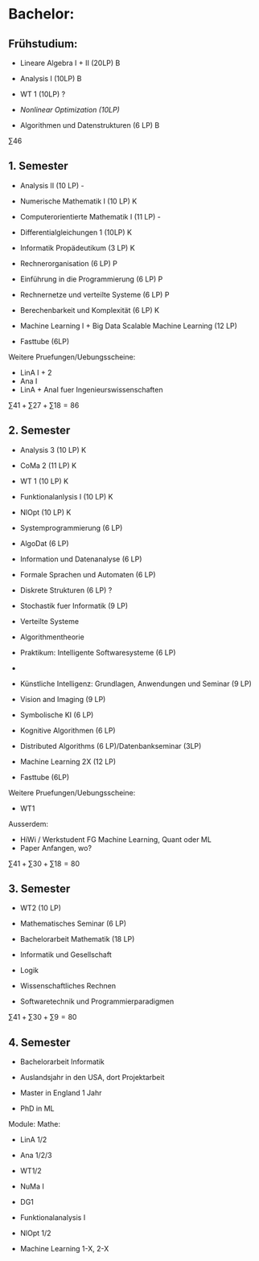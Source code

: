# Bachelor:
## Frühstudium:
- Lineare Algebra I + II (20LP) B
- Analysis I (10LP) B
- WT 1 (10LP) ?
- *Nonlinear Optimization (10LP)*

- Algorithmen und Datenstrukturen (6 LP) B

$\sum 46$
## 1. Semester
- Analysis II (10 LP) -
- Numerische Mathematik I (10 LP) K
- Computerorientierte Mathematik I (11 LP) -
- Differentialgleichungen 1 (10LP) K

- Informatik Propädeutikum (3 LP) K
- Rechnerorganisation (6 LP) P
- Einführung in die Programmierung (6 LP) P
- Rechnernetze und verteilte Systeme (6 LP) P
- Berechenbarkeit und Komplexität (6 LP) K

- Machine Learning I + Big Data Scalable Machine Learning (12 LP) 
- Fasttube (6LP) 

Weitere Pruefungen/Uebungsscheine:
- LinA I + 2 
- Ana I
- LinA + AnaI fuer Ingenieurswissenschaften

$\sum 41 + \sum 27 + \sum 18 = 86$
## 2. Semester
- Analysis 3 (10 LP) K
- CoMa 2 (11 LP) K
- WT 1 (10 LP) K
- Funktionalanlysis I (10 LP) K
- NlOpt (10 LP) K

- Systemprogrammierung (6 LP)
- AlgoDat (6 LP)
- Information und Datenanalyse (6 LP)
- Formale Sprachen und Automaten (6 LP)
- Diskrete Strukturen (6 LP) ?
- Stochastik fuer Informatik (9 LP)
- Verteilte Systeme
- Algorithmentheorie
- Praktikum: Intelligente Softwaresysteme (6 LP)
- 

- Künstliche Intelligenz: Grundlagen, Anwendungen und Seminar (9 LP)
- Vision and Imaging (9 LP)
- Symbolische KI (6 LP)
- Kognitive Algorithmen (6 LP)
- Distributed Algorithms (6 LP)/Datenbankseminar (3LP)

- Machine Learning 2X (12 LP)
- Fasttube (6LP)

Weitere Pruefungen/Uebungsscheine:
- WT1

Ausserdem:
- HiWi / Werkstudent FG Machine Learning, Quant oder ML
- Paper Anfangen, wo?

$\sum 41 + \sum 30 + \sum 18 = 80$

## 3. Semester
- WT2 (10 LP)
- Mathematisches Seminar (6 LP)
- Bachelorarbeit Mathematik (18 LP)


- Informatik und Gesellschaft
- Logik
- Wissenschaftliches Rechnen
- Softwaretechnik und Programmierparadigmen

$\sum 41 + \sum 30 + \sum 9 = 80$

## 4. Semester
- Bachelorarbeit Informatik




- Auslandsjahr in den USA, dort Projektarbeit
- Master in England 1 Jahr
- PhD in ML 


Module:
Mathe:
- LinA 1/2
- Ana 1/2/3
- WT1/2
- NuMa I
- DG1
- Funktionalanalysis I
- NlOpt 1/2

- Machine Learning 1-X, 2-X